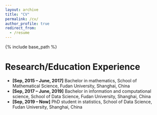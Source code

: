 ```yaml
---
layout: archive
title: "CV"
permalink: /cv/
author_profile: true
redirect_from:
  - /resume
---
```


{% include base_path %}

Research/Education Experience
======
* **[Sep, 2015 – June, 2017]** Bachelor in mathematics, School of Mathematical Science, Fudan University, Shanghai, China
* **[Sep, 2017 – June, 2019]** Bachelor in information and computational science, School of Data Science, Fudan University, Shanghai, China
* **[Sep, 2019 – Now]** PhD student in statistics, School of Data Science, Fudan University, Shanghai, China

